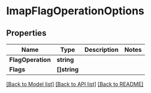 # ImapFlagOperationOptions

## Properties

Name | Type | Description | Notes
------------ | ------------- | ------------- | -------------
**FlagOperation** | **string** |  | 
**Flags** | **[]string** |  | 

[[Back to Model list]](../README#documentation-for-models) [[Back to API list]](../README#documentation-for-api-endpoints) [[Back to README]](../README)


